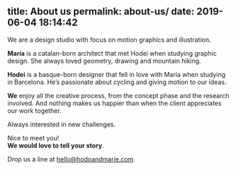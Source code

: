 title: About us
permalink: about-us/
date: 2019-06-04 18:14:42
---
We are a design studio with focus on motion graphics and illustration.

**María** is a catalan-born architect that met Hodei when studying graphic design. She always loved geometry, drawing and mountain hiking.

**Hodei** is a basque-born designer that fell in love with María when studying in Barcelona. He’s passionate about cycling and giving motion to our ideas.

**We** enjoy all the creative process, from the concept phase and the research involved. And nothing makes us happier than when the client appreciates our work together.

Always interested in new challenges.

Nice to meet you!<br>**We would love to tell your story**.

Drop us a line at hello@hodoandmarie.com
